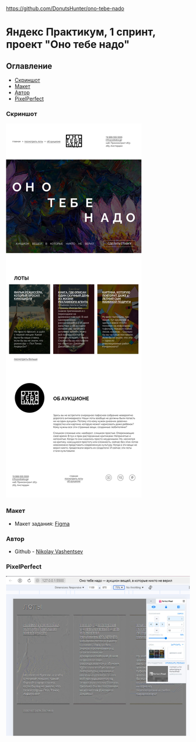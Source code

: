https://github.com/DonutsHunter/ono-tebe-nado

# Яндекс Практикум, 1 спринт, проект "Оно тебе надо"

## Оглавление

- [Скриншот](#скриншот)
- [Макет](#макет)
- [Автор](#автор)
- [PixelPerfect](#PixelPerfect)

### Скриншот

![](1100.png)

### Макет

- Макет задания: [Figma](https://www.figma.com/design/8KwhMpv8qnDocX4NVFQBpn/%D0%9E%D0%BD%D0%BE-%D1%82%D0%B5%D0%B1%D0%B5-%D0%BD%D0%B0%D0%B4%D0%BE?node-id=1-2&t=RxQZ3LYdxPTy1Pqa-1)

### Автор 

- Github - [Nikolay Vashentsev](https://github.com/DonutsHunter)

### PixelPerfect

![](pixelperfect.jpg)



